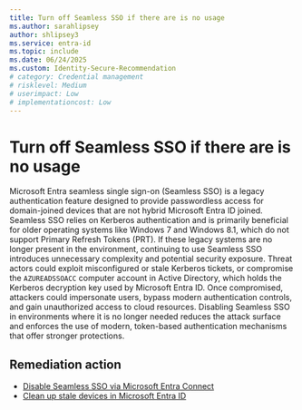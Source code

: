 ```yaml
---
title: Turn off Seamless SSO if there are is no usage
ms.author: sarahlipsey
author: shlipsey3
ms.service: entra-id
ms.topic: include
ms.date: 06/24/2025
ms.custom: Identity-Secure-Recommendation
# category: Credential management
# risklevel: Medium
# userimpact: Low
# implementationcost: Low
---
```

# Turn off Seamless SSO if there are is no usage

Microsoft Entra seamless single sign-on (Seamless SSO) is a legacy authentication feature designed to provide passwordless access for domain-joined devices that are not hybrid Microsoft Entra ID joined. Seamless SSO relies on Kerberos authentication and is primarily beneficial for older operating systems like Windows 7 and Windows 8.1, which do not support Primary Refresh Tokens (PRT). If these legacy systems are no longer present in the environment, continuing to use Seamless SSO introduces unnecessary complexity and potential security exposure. Threat actors could exploit misconfigured or stale Kerberos tickets, or compromise the `AZUREADSSOACC` computer account in Active Directory, which holds the Kerberos decryption key used by Microsoft Entra ID. Once compromised, attackers could impersonate users, bypass modern authentication controls, and gain unauthorized access to cloud resources. Disabling Seamless SSO in environments where it is no longer needed reduces the attack surface and enforces the use of modern, token-based authentication mechanisms that offer stronger protections. 

## Remediation action

- [Disable Seamless SSO via Microsoft Entra Connect](../../identity/hybrid/connect/how-to-connect-sso-how-it-works.md)
- [Clean up stale devices in Microsoft Entra ID](../../identity/devices/manage-stale-devices.md)